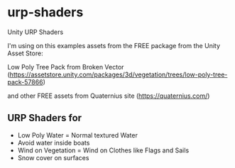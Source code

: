 # urp-shaders
 Unity URP Shaders

I'm using on this examples assets from the FREE package from the Unity Asset Store:

Low Poly Tree Pack from Broken Vector (https://assetstore.unity.com/packages/3d/vegetation/trees/low-poly-tree-pack-57866)

and other FREE assets from Quaternius site (https://quaternius.com/)

## URP Shaders for
- Low Poly Water
= Normal textured Water
- Avoid water inside boats
- Wind on Vegetation
= Wind on Clothes like Flags and Sails
- Snow cover on surfaces
